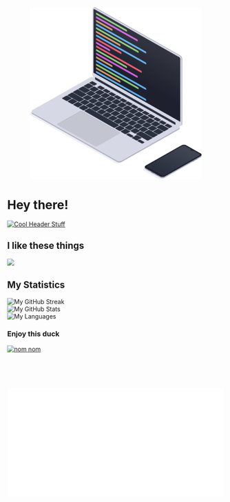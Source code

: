 <div align="center">
  <img width="400" height="400" alt="Header animation" src=".github/coding-animation.svg">
</div>

# Hey there!

[![Cool Header Stuff](https://readme-typing-svg.herokuapp.com?font=Roboto+Mono&size=24&duration=3000&pause=1500&color=D4FF7A&width=456&lines=Seriously+doing+unserious+stuff;Wizkid+%40+OWOW+%E2%9D%A4%EF%B8%8F)](https://sjoertjuh.dev/)

## I like these things

<picture>
  <source media="(prefers-color-scheme: dark)" srcset="https://skillicons.dev/icons?i=nodejs%2Cjs%2Cts%2Chtml%2Ccss%2Cvue%2Cnuxtjs%2Cphp%2Claravel%2Ccpp&theme=dark">
  <img src="https://skillicons.dev/icons?i=nodejs%2Cjs%2Cts%2Chtml%2Ccss%2Cvue%2Cnuxtjs%2Cphp%2Claravel%2Ccpp&theme=light">
</picture>

## My Statistics

<picture>
  <source media="(prefers-color-scheme: dark)" srcset="https://streak-stats.demolab.com?user=Sjoertjuh&hide_border=true&theme=dark">
  <img alt="My GitHub Streak" src="https://streak-stats.demolab.com/?user=Sjoertjuh&hide_border=true">
</picture>
<br>
<picture>
  <source media="(prefers-color-scheme: dark)" srcset="https://github-readme-stats.vercel.app/api?username=Sjoertjuh&show_icons=true&count_private=true&hide_title=true&include_all_commits=true&hide_border=true&theme=dark">
  <img alt="My GitHub Stats" src="https://github-readme-stats.vercel.app/api?username=Sjoertjuh&show_icons=true&count_private=true&hide_title=true&include_all_commits=true&hide_border=true">
</picture>
<br>
<picture>
  <source media="(prefers-color-scheme: dark)" srcset="https://github-readme-stats.vercel.app/api/top-langs/?username=Sjoertjuh&layout=compact&hide_title=true&hide_border=true&theme=dark">
  <img alt="My Languages" src="https://github-readme-stats.vercel.app/api/top-langs/?username=Sjoertjuh&layout=compact&hide_title=true&hide_border=true">
</picture>

### Enjoy this duck

<a href="https://sjoertjuh.dev/">
  <img src="https://user-images.githubusercontent.com/63722509/147670954-a3ecf2be-3dc8-4127-be0e-122be0856f32.gif" alt="nom nom" width="270" height="270">
</a>

<br>
<br>
<br>
<br>
<br>

<p align="center">
  <img alt="Footer" src=".github/footer.svg">
</p>
